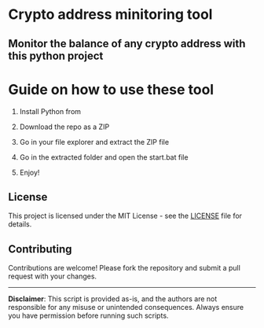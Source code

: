 # Crypto address minitoring tool  

## Monitor the balance of any crypto address with this python project  
  
# Guide on how to use these tool
  
1. Install Python from 
  
2. Download the repo as a ZIP
 
3. Go in your file explorer and extract the ZIP file  

4. Go in the extracted folder and open the start.bat file 
 
5. Enjoy!

## License     
 
This project is licensed under the MIT License - see the [LICENSE](LICENSE) file for details.
    
## Contributing 

Contributions are welcome! Please fork the repository and submit a pull request with your changes.  
  
---  
  
**Disclaimer**: This script is provided as-is, and the authors are not responsible for any misuse or unintended consequences. Always ensure you have permission before running such scripts.